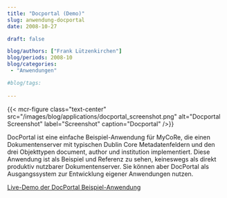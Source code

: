 ```yaml
---
title: "Docportal (Demo)"
slug: anwendung-docportal
date: 2008-10-27

draft: false

blog/authors: ["Frank Lützenkirchen"]
blog/periods: 2008-10
blog/categories:
 - "Anwendungen"

#blog/tags:
 
---
```



{{< mcr-figure class="text-center" src="/images/blog/applications/docportal_screenshot.png" alt="Docportal Screenshot" label="Screenshot" caption="Docportal" />}}
  
DocPortal ist eine einfache Beispiel-Anwendung für MyCoRe, die einen Dokumentenserver mit typischen Dublin Core
Metadatenfeldern und den drei Objekttypen document, author und institution implementiert. Diese Anwendung ist als
Beispiel und Referenz zu sehen, keineswegs als direkt produktiv nutzbarer Dokumentenserver. Sie können aber
DocPortal als Ausgangssystem zur Entwicklung eigener Anwendungen nutzen.<br/>


[Live-Demo der DocPortal Beispiel-Anwendung](http://www.mycore.de:8291/ "Link zu DocPortal")